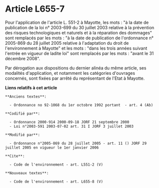 # Article L655-7

Pour l'application de l'article L. 551-2 à Mayotte, les mots : "à la date de publication de la loi n° 2003-699 du 30 juillet
2003 relative à la prévention des risques technologiques et naturels et à la réparation des dommages" sont remplacés par les
mots : "à la date de publication de l'ordonnance n° 2005-869 du 28 juillet 2005 relative à l'adaptation du droit de
l'environnement à Mayotte" et les mots : "dans les trois années suivant l'entrée en vigueur de ladite loi" sont remplacés par
les mots : "avant le 31 décembre 2008".

Par dérogation aux dispositions du dernier alinéa du même article, ses modalités d'application, et notamment les catégories
d'ouvrages concernés, sont fixées par arrêté du représentant de l'Etat à Mayotte.

**Liens relatifs à cet article**

	**Anciens textes**:

	  - Ordonnance no 92-1068 du 1er octobre 1992 portant  - art. 4 (Ab)

	**Codifié par**:

	  - Ordonnance 2000-914 2000-09-18 JORF 21 septembre 2000
	  - Loi n°2003-591 2003-07-02 art. 31 I JORF 3 juillet 2003

	**Modifié par**:

	  - Ordonnance n°2005-869 du 28 juillet 2005 - art. 11 () JORF 29 juillet 2005 en vigueur le 1er janvier 2006

	**Cite**:

	  - Code de l'environnement - art. L551-2 (V)

	**Nouveaux textes**:

	  - Code de l'environnement - art. L655-8 (V)

